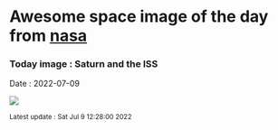
# Awesome space image of the day from [nasa](https://api.nasa.gov/)

### Today image : Saturn and the ISS

Date : 2022-07-09


![](https://apod.nasa.gov/apod/image/2207/ISS_Saturn_TGlenn.jpg)

<small>Latest update : Sat Jul  9 12:28:00 2022</small>


